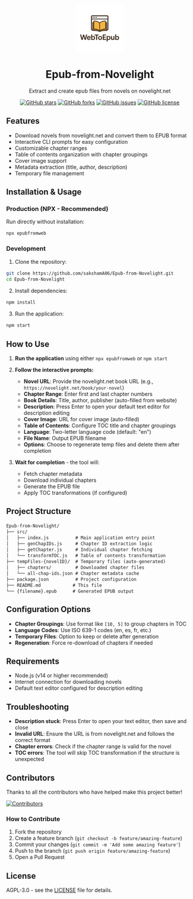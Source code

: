 <div align="center">
  <img src="256.png" alt="Epub-from-Novelight Logo" width="128" height="128">
  
  # Epub-from-Novelight
  
  Extract and create epub files from novels on novelight.net
  
  [![GitHub stars](https://img.shields.io/github/stars/sakshamA06/Epub-from-Novelight?style=social)](https://github.com/sakshamA06/Epub-from-Novelight/stargazers)
  [![GitHub forks](https://img.shields.io/github/forks/sakshamA06/Epub-from-Novelight?style=social)](https://github.com/sakshamA06/Epub-from-Novelight/network/members)
  [![GitHub issues](https://img.shields.io/github/issues/sakshamA06/Epub-from-Novelight)](https://github.com/sakshamA06/Epub-from-Novelight/issues)
  [![GitHub license](https://img.shields.io/github/license/sakshamA06/Epub-from-Novelight)](https://github.com/sakshamA06/Epub-from-Novelight/blob/main/LICENSE)
</div>

## Features

- Download novels from novelight.net and convert them to EPUB format
- Interactive CLI prompts for easy configuration
- Customizable chapter ranges
- Table of contents organization with chapter groupings
- Cover image support
- Metadata extraction (title, author, description)
- Temporary file management

## Installation & Usage

### Production (NPX - Recommended)

Run directly without installation:

```bash
npx epubfromweb
```

### Development

1. Clone the repository:
```bash
git clone https://github.com/sakshamA06/Epub-from-Novelight.git
cd Epub-from-Novelight
```

2. Install dependencies:
```bash
npm install
```

3. Run the application:
```bash
npm start
```

## How to Use

1. **Run the application** using either `npx epubfromweb` or `npm start`

2. **Follow the interactive prompts:**
   - **Novel URL**: Provide the novelight.net book URL (e.g., `https://novelight.net/book/your-novel`)
   - **Chapter Range**: Enter first and last chapter numbers
   - **Book Details**: Title, author, publisher (auto-filled from website)
   - **Description**: Press Enter to open your default text editor for description editing
   - **Cover Image**: URL for cover image (auto-filled)
   - **Table of Contents**: Configure TOC title and chapter groupings
   - **Language**: Two-letter language code (default: "en")
   - **File Name**: Output EPUB filename
   - **Options**: Choose to regenerate temp files and delete them after completion

3. **Wait for completion** - the tool will:
   - Fetch chapter metadata
   - Download individual chapters
   - Generate the EPUB file
   - Apply TOC transformations (if configured)

## Project Structure

```
Epub-from-Novelight/
├── src/
│   ├── index.js          # Main application entry point
│   ├── genChapIDs.js     # Chapter ID extraction logic
│   ├── getChapter.js     # Individual chapter fetching
│   └── transformTOC.js   # Table of contents transformation
├── tempFiles-{novelID}/  # Temporary files (auto-generated)
│   ├── chapters/         # Downloaded chapter files
│   └── all-chap-ids.json # Chapter metadata cache
├── package.json          # Project configuration
├── README.md            # This file
└── {filename}.epub      # Generated EPUB output
```

## Configuration Options

- **Chapter Groupings**: Use format like `[10, 5]` to group chapters in TOC
- **Language Codes**: Use ISO 639-1 codes (en, es, fr, etc.)
- **Temporary Files**: Option to keep or delete after generation
- **Regeneration**: Force re-download of chapters if needed

## Requirements

- Node.js (v14 or higher recommended)
- Internet connection for downloading novels
- Default text editor configured for description editing

## Troubleshooting

- **Description stuck**: Press Enter to open your text editor, then save and close
- **Invalid URL**: Ensure the URL is from novelight.net and follows the correct format
- **Chapter errors**: Check if the chapter range is valid for the novel
- **TOC errors**: The tool will skip TOC transformation if the structure is unexpected

## Contributors

Thanks to all the contributors who have helped make this project better!

[![Contributors](https://contrib.rocks/image?repo=sakshamA06/Epub-from-Novelight)](https://github.com/sakshamA06/Epub-from-Novelight/graphs/contributors)

### How to Contribute

1. Fork the repository
2. Create a feature branch (`git checkout -b feature/amazing-feature`)
3. Commit your changes (`git commit -m 'Add some amazing feature'`)
4. Push to the branch (`git push origin feature/amazing-feature`)
5. Open a Pull Request

## License

AGPL-3.0 - see the [LICENSE](LICENSE) file for details.